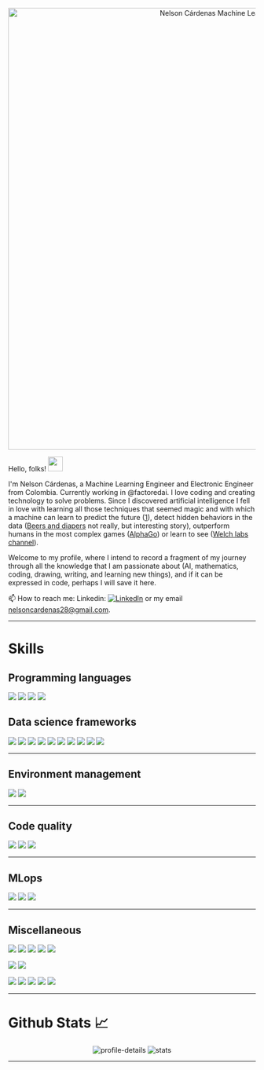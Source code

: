 <p align="center">
    <img src="https://github.com/nelsoncardenas/nelsoncardenas/blob/main/images/MLE.gif" width="900" alt="Nelson Cárdenas Machine Learning Engineer">
</p>

Hello, folks! <img src="https://raw.githubusercontent.com/MartinHeinz/MartinHeinz/master/wave.gif" width="30px">

I'm Nelson Cárdenas, a Machine Learning Engineer and Electronic Engineer from Colombia. Currently working in @factoredai. I love coding and creating technology to solve problems. Since I discovered artificial intelligence I fell in love with learning all those techniques that seemed magic and with which a machine can learn to predict the future ([1]), detect hidden behaviors in the data ([Beers and diapers](2) not really, but interesting story), outperform humans in the most complex games ([AlphaGo](3)) or learn to see ([Welch labs channel](4)).

Welcome to my profile, where I intend to record a fragment of my journey through all the knowledge that I am passionate about (AI, mathematics, coding, drawing, writing, and learning new things), and if it can be expressed in code, perhaps I will save it here.

📫  How to reach me: Linkedin: [![LinkedIn][1.1]][5] or my email nelsoncardenas28@gmail.com.

---
# Skills
## Programming languages
![](https://img.shields.io/badge/-Python-informational?style=for-the-badge&logo=python&logoColor=white&color=3776AB)
![](https://img.shields.io/badge/-C%20for%20microcontrollers-informational?style=for-the-badge&logo=c&logoColor=white&color=A8B9CC)
![](https://img.shields.io/badge/-Arduino-informational?style=for-the-badge&logo=arduino&logoColor=white&color=00979D)
![](https://custom-icon-badges.herokuapp.com/badge/-Matlab-informational?style=for-the-badge&logo=matlab&color=ff9959)

## Data science frameworks
![](https://img.shields.io/badge/-scikit_learn-informational?style=for-the-badge&logo=scikit-learn&logoColor=white&color=F7931E)
![](https://img.shields.io/badge/-Tensorflow-informational?style=for-the-badge&logo=TensorFlow&logoColor=white&color=FF6F00)
![](https://img.shields.io/badge/-Keras-informational?style=for-the-badge&logo=Keras&logoColor=white&color=D00000)
![](https://img.shields.io/badge/-Matplotlib-informational?style=for-the-badge&logo=Matplotlib&logoColor=white&color=10557c)
![](https://img.shields.io/badge/-Seaborn-informational?style=for-the-badge&logo=seaborn&logoColor=white&color=444876)
![](https://img.shields.io/badge/-Plotly-informational?style=for-the-badge&logo=Plotly&logoColor=white&color=3F4F75)
![](https://img.shields.io/badge/-NumPy-informational?style=for-the-badge&logo=NumPy&logoColor=white&color=013243)
![](https://img.shields.io/badge/-Pandas-informational?style=for-the-badge&logo=Pandas&logoColor=white&color=150458)
![](https://img.shields.io/badge/-SciPy-informational?style=for-the-badge&logo=SciPy&logoColor=white&color=8CAAE6)
![](https://img.shields.io/badge/-NLTK-informational?style=for-the-badge&logo=nltk&logoColor=white&color=404040)

---

## Environment management
![](https://img.shields.io/badge/-Anaconda-informational?style=for-the-badge&logo=Anaconda&logoColor=white&color=44A833)
![](https://img.shields.io/badge/-venv-informational?style=for-the-badge&logo=venv&logoColor=white&color=013243)

---

## Code quality
![](https://img.shields.io/badge/-Black-informational?style=for-the-badge&logo=&logoColor=white&color=000000)
![](https://img.shields.io/badge/-Pylint-informational?style=for-the-badge&logo=&logoColor=white&color=3776AB)
![](https://img.shields.io/badge/-flake8-informational?style=for-the-badge&logo=&logoColor=white&color=009688)

---

## MLops
![](https://img.shields.io/badge/-MLflow-informational?style=for-the-badge&logo=&logoColor=white&color=0193e1)
![](https://img.shields.io/badge/-DVC-informational?style=for-the-badge&logo=&logoColor=white&color=935dd6)
![](https://img.shields.io/badge/-cleanlab-informational?style=for-the-badge&logo=&logoColor=white&color=0096a7)

---

## Miscellaneous
![](https://img.shields.io/badge/-Airflow-informational?style=for-the-badge&logo=ApacheAirflow&logoColor=white&color=017CEE)
![](https://img.shields.io/badge/-Docker-informational?style=for-the-badge&logo=docker&logoColor=white&color=2496ED)
![](https://img.shields.io/badge/-FastAPI-informational?style=for-the-badge&logo=fastapi&logoColor=white&color=009688)
![](https://img.shields.io/badge/-OOP-informational?style=for-the-badge&logo=Roundcube&logoColor=white&color=44A833)
![](https://img.shields.io/badge/-Version_control-informational?style=for-the-badge&logo=git&logoColor=white&color=F05032)

![](https://img.shields.io/badge/-Data_analysis-informational?style=for-the-badge&logo=GooglePodcasts&logoColor=white&color=FFC98B)
![](https://img.shields.io/badge/-Machine_Learning-informational?style=for-the-badge&logo=AIOHTTP&logoColor=white&color=FFB284)

![](https://img.shields.io/badge/-Web_scraping-informational?style=for-the-badge&logo=WebMoney&logoColor=white&color=1A1F6C)
![](https://img.shields.io/badge/-Task_automation-informational?style=for-the-badge&logo=Probot&logoColor=white&color=00B0D8)
![](https://img.shields.io/badge/-Command_line_interface-informational?style=for-the-badge&logo=windowsterminal&logoColor=white&color=4D4D4D)
![](https://img.shields.io/badge/-AWS-informational?style=for-the-badge&logo=AmazonAWS&logoColor=white&color=232F3E)
![](https://img.shields.io/badge/-GC-informational?style=for-the-badge&logo=googlecloud&logoColor=white&color=4285F4)

---
#  Github Stats 📈
<p align="center">
    <img src="https://github-profile-summary-cards.vercel.app/api/cards/profile-details?username=nelsoncardenas&theme=nord_bright" alt="profile-details">
    <img src="https://github-profile-summary-cards.vercel.app/api/cards/stats?username=nelsoncardenas&theme=nord_bright" alt="stats">
</p>



---
<!-- Links -->

[1]: https://www.globalreach.com/global-reach-media/blog/2020/08/10/google-predicts-the-future-with-updates-to-analytics
[2]: https://tdwi.org/articles/2016/11/15/beer-and-diapers-impossible-correlation.aspx
[3]: https://en.wikipedia.org/wiki/AlphaGo
[4]: https://www.youtube.com/watch?v=i8D90DkCLhI&list=PLiaHhY2iBX9ihLasvE8BKnS2Xg8AhY6iV
[5]: https://www.linkedin.com/in/nelsonkrdenas/

<!-- Icons -->

[1.1]: https://raw.githubusercontent.com/MartinHeinz/MartinHeinz/master/linkedin-3-16.png (LinkedIn icon without padding)
